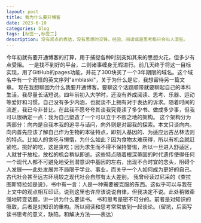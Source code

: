 ```yaml
---
layout: post
title: 我为什么要开博客
date: 2023-6-10
categories: blog
tags: [标签一,标签二]
description: 没有观点的表达，没有思想的交锋，经验、阅读或是思考都只会叫人混狂。
---
```


今年初就有要开通博客的打算，用于捕捉各种时刻突如其来的思想火花，但多少有点受阻。
一是找不到好的平台，二则诸事缠身无暇进行。前几天终于将这一目标实现，用了GitHub的pages功能，并花了300块买了一个3年期限的域名。这个域名中有一个奇怪的英文序列"amblaski"，关于为什么是它，我想留待另一篇文章。
现在我想聊回为什么我要开通博客。要聊这个话题顺带就要聊起自己的本科生活，我尽量长话短说。四年前初入大学时，还没有养成阅读、思考、乐器、运动等爱好和习惯。自己没有多少内涵，也就谈不上拥有对于表达的诉求。随着时间的流逝，我已今非昔比。在此我不愿夸夸其谈我究竟读了多少书、做成多少事，但我可以很确定一点：我为自己塑造了一个可以立于不败之地的架构。
这个架构分为两部分：向内是自我本我的追寻与诘问，向外则是对超我的探索。本文只谈向内。向内首先应该了解自己作为生物的本征特点，即刻入基因的、为适应远古丛林法则的特点。比如人的贪吃与懒惰，为什么如此？因为食物太难获得，所以有机会就赶紧吃，挑好的吃，这是贪吃；因为求生而不得不保持警惕，所以一旦进入舒适区，人就甘于放松，放松的机会稍纵即逝。这些特点随着根深蒂固的时代遗传使得任何一个现代人都不可避免地受到潜意识中基因的左右，出现不合时宜的念头，阻碍个人发展——此处发展并不局限于学业、事业，而关乎一个人如何成为更好的自己。古代社会甚至远古环境较之现代社会自然有太大差别。
我曾经读过尼采的《查拉图斯特拉如是说》，书中有一言：人是一种需要被克服的东西。这似乎可以与我在上文中的观点相互印证。说到这里也许应该说说自律，但我决定不说。此处稍微牵强地转变话题，讲一讲为什么要读书。
书和思考是密不可分的。前者是对知识的吸取，后者是对知识的重构。所以阅读和思考常常放到一起谈论。（留坑，后面写读书思考的意义，缺陷，和解决方法——表达）












